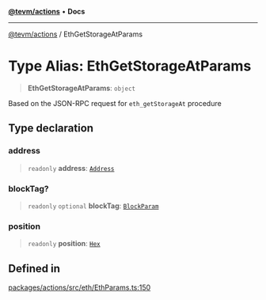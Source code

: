 [**@tevm/actions**](../README.md) • **Docs**

***

[@tevm/actions](../globals.md) / EthGetStorageAtParams

# Type Alias: EthGetStorageAtParams

> **EthGetStorageAtParams**: `object`

Based on the JSON-RPC request for `eth_getStorageAt` procedure

## Type declaration

### address

> `readonly` **address**: [`Address`](Address.md)

### blockTag?

> `readonly` `optional` **blockTag**: [`BlockParam`](BlockParam.md)

### position

> `readonly` **position**: [`Hex`](Hex.md)

## Defined in

[packages/actions/src/eth/EthParams.ts:150](https://github.com/evmts/tevm-monorepo/blob/main/packages/actions/src/eth/EthParams.ts#L150)
